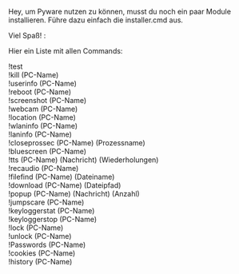Hey, um Pyware nutzen zu können, musst du noch ein paar Module installieren.
Führe dazu einfach die installer.cmd aus.

Viel Spaß! :


Hier ein Liste mit allen Commands:

!test  
!kill (PC-Name)  
!userinfo (PC-Name)  
!reboot (PC-Name)   
!screenshot (PC-Name)   
!webcam (PC-Name)  
!location (PC-Name)  
!wlaninfo (PC-Name)  
!laninfo (PC-Name)  
!closeprossec (PC-Name) (Prozessname)  
!bluescreen (PC-Name)  
!tts (PC-Name) (Nachricht) (Wiederholungen)  
!recaudio (PC-Name)  
!filefind (PC-Name) (Dateiname)  
!download (PC-Name) (Dateipfad)  
!popup (PC-Name) (Nachricht) (Anzahl)  
!jumpscare (PC-Name)   
!keyloggerstat (PC-Name)  
!keyloggerstop (PC-Name)  
!lock (PC-Name)  
!unlock (PC-Name)  
!Passwords (PC-Name)   
!cookies (PC-Name)  
!history (PC-Name) 

